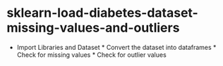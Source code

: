 # sklearn-load-diabetes-dataset-missing-values-and-outliers
 *   Import Libraries and Dataset *   Convert the dataset into dataframes *  Check for missing values *   Check for outlier values
